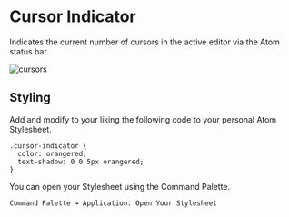 # Cursor Indicator

Indicates the current number of cursors in the active editor via the Atom status bar.

![cursors](https://cloud.githubusercontent.com/assets/1903876/8216758/212eae80-14fe-11e5-80a6-443a6daf9d95.png)

## Styling

Add and modify to your liking the following code to your personal Atom Stylesheet.

```less
.cursor-indicator {
  color: orangered;
  text-shadow: 0 0 5px orangered;
}
```

You can open your Stylesheet using the Command Palette.

```
Command Palette ➔ Application: Open Your Stylesheet
```
